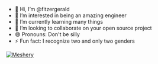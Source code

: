 - 👋 Hi, I’m @fitzergerald
- 👀 I’m interested in being an amazing engineer 
- 🌱 I’m currently learning many things
- 💞️ I’m looking to collaborate on your open source project
- 😄 Pronouns: Don't be silly
- ⚡ Fun fact: I recognize two and only two genders

[![Meshery](https://badges.layer5.io/assets/badges/meshery/meshery.png)](https://meshery.layer5.io/user/090e7114-509a-4046-81f1-9c5fb8daf724?tab=badges&badge=meshery)

<!---
fitzergerald/fitzergerald is a ✨ special ✨ repository because its `README.md` (this file) appears on your GitHub profile.
You can click the Preview link to take a look at your changes.
--->
